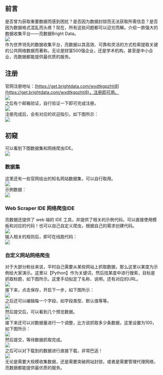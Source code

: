 <a name="AVvOJ"></a>
## 前言
是否曾为获取重要数据而感到困扰？是否因为数据封锁而无法获取所需信息？是否因为数据格式混乱而头疼？现在，所有这些问题都可以迎刃而解。介绍一款强大的数据收集平台——亮数据Bright Data。<br />![](./img/1701828178928-0f99f7f4-92f4-4f67-9f0c-f99f4c359518.png)<br />作为世界领先的数据收集平台，亮数据以其高效、可靠和灵活的方式检索提取关键的公共网络数据而著称。无论是财富500强企业，还是学术机构，甚至是中小企业，亮数据都能提供最优质的服务。
<a name="OHK2Q"></a>
## 注册
官网注册地址：[https://get.brightdata.com/wxdtkgpzhtj8](https://get.brightdata.com/wxdtkgpzhtj8)，注册即可用。<br />![](./img/1701828178921-db1716d9-a454-4987-970e-c58eded30b57.png)<br />之后有个邮箱验证，自行验证一下即可完成注册。<br />![](./img/1701828178951-aef5fd55-a696-442e-b2d0-2ce2cb9a8291.png)<br />注册完成后，会有对应的欢迎指引，如下图所示：<br />![](./img/1701828178942-d9ad3af9-f13a-407c-8c7d-a65ef90ec06b.png)
<a name="C9Lee"></a>
## 初窥
可以看到下图数据集和网络爬虫IDE。<br />![](./img/1701828178956-83a9ebf2-4be4-40d2-be3b-f6c46c1ae22c.png)
<a name="ZyMv4"></a>
### 数据集
这里还有一些官网给出的知名网站数据集，可以自行取用。<br />![](./img/1701828179644-1f7a2624-4707-4f56-984f-ed91b552614b.png)<br />示例数据：<br />![](./img/1701828180198-3dc0071d-155f-42de-8e91-2b3ee0574ed1.png)
<a name="hTLMi"></a>
### Web Scraper IDE 网络爬虫IDE
亮数据还提供了 web 端的 IDE 工具，并提供了相关的示例代码，可以直接使用模板和对应的代码！也可以自己自定义爬虫，根据自己的需求创建代码。<br />![](./img/1701828181208-3050123f-87da-44d6-9d6e-557587287d14.png)<br />输入相关的规则后，即可在线跑代码：<br />![](./img/1701828182396-3e9ca8d0-86a4-4eab-80a2-fbf43c707a41.png)
<a name="coI3b"></a>
### 自定义网站网络爬虫
对于大部分粉丝来说，平时自己需要从某些网站上抓取数据，那么这里以某度为示例给大家演示。这里以【Python】作为关键词，然后找某度中进行搜索，目标是抓取标题，如下图所示。这里手动拟定了名称、说明，还有对应的URL。<br />![](./img/1701828182747-15b3e4dd-3414-4549-a8a9-6b566321db34.png)<br />接下来，点击保存，开启下一步，如下图所示：<br />![](./img/1701828182945-17ece5ba-b346-472f-a214-34cc7704382f.png)<br />之后还可以编辑每一个字段，如字段类型、默认值等等。<br />![](./img/1701828183021-31460cdc-a1fa-4e3b-a993-35ce607ee9df.png)<br />然后提交后，可以看到几个预览数据。<br />![](./img/1701828183235-0e23dabf-9705-4569-921e-83ce53d0c7e4.png)<br />接下来还可以对数据量进行一个调整，比方说抓取多少条数据，这里设置为100，如下图所示：<br />![](./img/1701828183317-d5a00747-c7b2-445f-8c5c-696d0f6ebfe0.png)<br />然后提交，等待数据抓取完成。<br />![](./img/1701828183637-bd0dfa8e-8ec8-43af-8c20-587db721ffd1.png)<br />之后可以对下载到的数据进行直接下载，非常巴适！<br />![](./img/1701828183860-414b6dcb-7232-4c20-893c-6b207f6fe5f4.png)<br />无论是需要大规模收集数据，还是需要突破网站封锁，或者是需要管理代理网络，亮数据都能提供最优质的服务。
